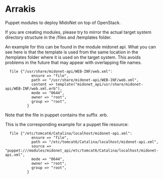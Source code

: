 Arrakis
=======

Puppet modules to deploy MidoNet on top of OpenStack.

If you are creating modules, please try to mirror the actual target system directory structure in the /files and /templates folder.

An example for this can be found in the module midonet api.
What you can see here is that the template is used from the same location in the /templates folder where it is used on the target system.  This avoids problems in the future that may appear with overlapping file names.
```
  file {"/usr/share/midonet-api/WEB-INF/web.xml":
            ensure => "file",
            path => "/usr/share/midonet-api/WEB-INF/web.xml",
            content => template("midonet_api/usr/share/midonet-api/WEB-INF/web.xml.erb"),
            mode => "0644",
            owner => "root",
            group => "root",
          }
```
Note that the file in puppet contains the suffix .erb.

This is the corresponding example for a puppet file resource:
```
  file {"/etc/tomcat6/Catalina/localhost/midonet-api.xml":
            ensure => "file",
            path => "/etc/tomcat6/Catalina/localhost/midonet-api.xml",
            source => "puppet:///modules/midonet_api/etc/tomcat6/Catalina/localhost/midonet-api.xml",
            mode => "0644",
            owner => "root",
            group => "root",
          }
```
